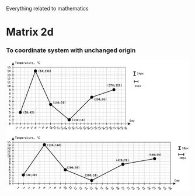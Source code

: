 Everything related to mathematics

# Matrix 2d

### To coordinate system with unchanged origin

![](./docs/pic/to-coordinate-system-with-unchanged-origin.png)
